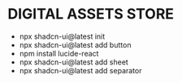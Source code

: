 # DIGITAL ASSETS STORE

- npx shadcn-ui@latest init
- npx shadcn-ui@latest add button
- npm install lucide-react
- npx shadcn-ui@latest add sheet
- npx shadcn-ui@latest add separator
